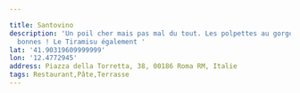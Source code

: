 ```yaml
---

title: Santovino
description: 'Un poil cher mais pas mal du tout. Les polpettes au gorgonzola sont
  bonnes ! Le Tiramisu également '
lat: '41.90319609999999'
lon: '12.4772945'
address: Piazza della Torretta, 38, 00186 Roma RM, Italie
tags: Restaurant,Pâte,Terrasse
---
```


